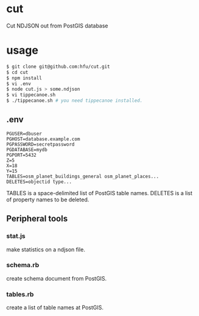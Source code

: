 # cut
Cut NDJSON out from PostGIS database

# usage
```sh
$ git clone git@github.com:hfu/cut.git
$ cd cut
$ npm install
$ vi .env
$ node cut.js > some.ndjson
$ vi tippecanoe.sh
$ ./tippecanoe.sh # you need tippecanoe installed.
```

## .env
```.env
PGUSER=dbuser
PGHOST=database.example.com
PGPASSWORD=secretpassword
PGDATABASE=mydb
PGPORT=5432
Z=5
X=18
Y=15
TABLES=osm_planet_buildings_general osm_planet_places...
DELETES=objectid type...
```
TABLES is a space-delimited list of PostGIS table names.
DELETES is a list of property names to be deleted.

## Peripheral tools
### stat.js
make statistics on a ndjson file.
### schema.rb
create schema document from PostGIS.
### tables.rb
create a list of table names at PostGIS.
